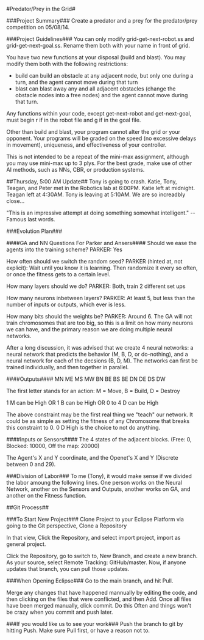 #Predator/Prey in the Grid#

###Project Summary###
Create a predator and a prey for the predator/prey competition on 05/08/14.

###Project Guidelines###
You can only modify grid-get-next-robot.ss and grid-get-next-goal.ss. Rename them both with your
name in front of grid.

You have two new functions at your disposal (build and blast). You may modify them both with the
following restrictions:
- build can build an obstacle at any adjacent node, but only one during a turn, and the agent
cannot move during that turn
- blast can blast away any and all adjacent obstacles (change the obstacle nodes into a free nodes)
and the agent cannot move during that turn.

Any functions within your code, except get-next-robot and get-next-goal, must begin r if in the
robot file and g if in the goal file.

Other than build and blast, your program cannot alter the grid or your opponent. Your programs will
be graded on the speed (no excessive delays in movement), uniqueness, and effectiveness of your
controller.

This is not intended to be a repeat of the mini-max assignment, although you may use mini-max up to
3 plys. For the best grade, make use of other AI methods, such as NNs, CBR, or production systems.

##Thursday, 5:00 AM Update##
Tony is going to crash. Katie, Tony, Teagan, and Peter met in the Robotics lab at 6:00PM. Katie left at midnight. Teagan left at 4:30AM. Tony is leaving at 5:10AM. We are so increadbly close...

"This is an impressive attempt at doing something somewhat intelligent." -- Famous last words.

###Evolution Plan###

####GA and NN Questions For Parker and Ansers####
Should we ease the agents into the training scheme?
	PARKER: Yes

How often should we switch the random seed?
	PARKER (hinted at, not explicit): Wait until you know it is learning. Then randomize it every so often, or once the fitness gets to a certain level.

How many layers should we do?
	PARKER: Both, train 2 different set ups

How many neurons inbetween layers?
	PARKER: At least 5, but less than the number of inputs or outputs, which ever is less.

How many bits should the weights be?
	PARKER: Around 6. The GA will not train chromosomes that are too big, so this is a limit on how many neurons we can have, and the primary reason we are doing multiple neural networks.
	
After a long discussion, it was advised that we create 4 neural networks: a neural network that predicts the behavior (M, B, D, or do-nothing), and a neural network for each of the decsions (B, D, M). The networks can first be trained individually, and then together in parallel. 

####Outputs####
MN ME MS MW BN BE BS BE DN DE DS DW

The first letter stands for an action: M = Move, B = Build, D = Destroy

1 M can be High OR 1 B can be High OR 0 to 4 D can be High

The above constraint may be the first real thing we "teach" our network. It could be as simple as setting the fitness of any Chromosome that breaks this constraint to 0. 0 D High is the choice to not do anything.

####Inputs or Sensors####
The 4 states of the adjacent blocks. (Free: 0, Blocked: 10000, Off the map: 20000)

The Agent's X and Y coordinate, and the Openet's X and Y (Discrete between 0 and 29).


###Division of Labor###
To me (Tony), it would make sense if we divided the labor amoung the following lines. One person works on the Neural Network, another on the Sensors and Outputs, another works on GA, and another on the Fitness function.

##Git Process##

###To Start New Project###
Clone Project to your Eclipse Platform via going to the Git perspective, Clone a Repository

In that view, Click the Repository, and select import project, import as general project.

Click the Repository, go to switch to, New Branch, and create a new branch. As your source, select Remote Tracking: GitHub/master. Now, if anyone updates that branch, you can pull those updates.

###When Opening Eclipse###
Go to the main branch, and hit Pull.

Merge any changes that have happened mannually by editing the code, and then clicking on the files that were conflicted, and then Add. Once all files have been merged manually, click commit. Do this Often and things won't be crazy when you commit and push later.

###If you would like us to see your work###
Push the branch to git by hitting Push. Make sure Pull first, or have a reason not to.

